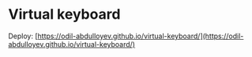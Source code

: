 # Virtual keyboard

Deploy: [https://odil-abdulloyev.github.io/virtual-keyboard/](https://odil-abdulloyev.github.io/virtual-keyboard/)
